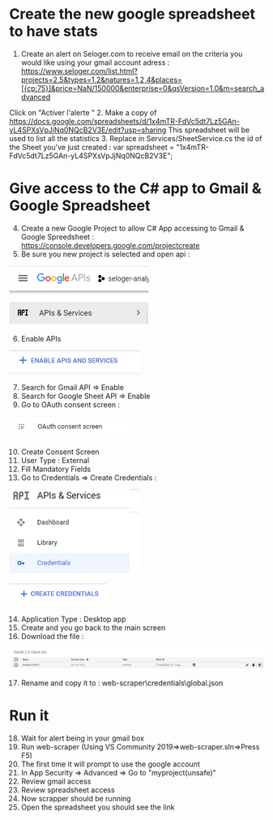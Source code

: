 # Create the new google spreadsheet to have stats
1. Create an alert on Seloger.com to receive email on the criteria you would like using your gmail account adress : https://www.seloger.com/list.html?projects=2,5&types=1,2&natures=1,2,4&places=[{cp:75}]&price=NaN/150000&enterprise=0&qsVersion=1.0&m=search_advanced

Click on "Activer l'alerte
"
2. Make a copy of https://docs.google.com/spreadsheets/d/1x4mTR-FdVc5dt7Lz5GAn-yL4SPXsVpJjNq0NQcB2V3E/edit?usp=sharing
This spreadsheet will be used to list all the statistics
3. Replace in Services/SheetService.cs the id of the Sheet you've just created :
    var spreadsheet = "1x4mTR-FdVc5dt7Lz5GAn-yL4SPXsVpJjNq0NQcB2V3E";

# Give access to the C# app to Gmail & Google Spreadsheet

4. Create a new Google Project to allow C# App accessing to Gmail & Google Spreedsheet : https://console.developers.google.com/projectcreate
5. Be sure you new project is selected and open api :

![Step1](images/Step1.png)

6. Enable APIs

![Step2](images/Step2.png)

7. Search for Gmail API => Enable
8. Search for Google Sheet API => Enable
9. Go to OAuth consent screen :

![Step5](images/Step5.png)

10. Create Consent Screen
11. User Type : External
12. Fill Mandatory Fields
13. Go to Credentials => Create Credentials :

![Step3](images/Step3.png)

![Step3](images/Step4.png)

14. Application Type : Desktop app
15. Create and you go back to the main screen 
16. Download the file :

![Step3](images/Step6.png)

17. Rename and copy it to : web-scraper\credentials\global.json

# Run it

18. Wait for alert being in your gmail box
19. Run web-scraper (Using VS Community 2019=>web-scraper.sln=>Press F5)
20. The first time it will prompt to use the google account
21. In App Security => Advanced => Go to "myproject(unsafe)" 
22. Review gmail access
23. Review spreadsheet access
24. Now scrapper should be running
24. Open the spreadsheet you should see the link
